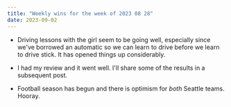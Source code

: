```yaml
---
title: "Weekly wins for the week of 2023 08 28"
date: 2023-09-02
---
```


- Driving lessons with the girl seem to be going well, especially since we've borrowed an automatic so we can learn to drive before we learn to drive stick. It has opened things up considerably.

- I had my review and it went well. I'll share some of the results in a subsequent post.

- Football season has begun and there is optimism for _both_ Seattle teams. Hooray.
